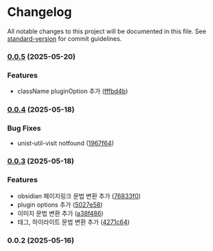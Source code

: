 # Changelog

All notable changes to this project will be documented in this file. See [standard-version](https://github.com/conventional-changelog/standard-version) for commit guidelines.

### [0.0.5](https://github.com/Vespucci95/gatsby-remark-obsidian-syntax/compare/v0.0.4...v0.0.5) (2025-05-20)


### Features

* className pluginOption 추가 ([fffbd4b](https://github.com/Vespucci95/gatsby-remark-obsidian-syntax/commit/fffbd4b3a1e65fc7ed7b266617f6058178ce4363))

### [0.0.4](https://github.com/Vespucci95/gatsby-remark-obsidian-syntax/compare/v0.0.3...v0.0.4) (2025-05-18)


### Bug Fixes

* unist-util-visit notfound ([1967f64](https://github.com/Vespucci95/gatsby-remark-obsidian-syntax/commit/1967f64c9a90843e8c3e5c6cb92ac040e423aeb7))

### [0.0.3](https://github.com/Vespucci95/gatsby-remark-obsidian-syntax/compare/v0.0.2...v0.0.3) (2025-05-18)


### Features

* obsidian 페이지링크 문법 변환 추가 ([76833f0](https://github.com/Vespucci95/gatsby-remark-obsidian-syntax/commit/76833f07c58b66379ed7893192656306f49f470f))
* plugin options 추가 ([5027e58](https://github.com/Vespucci95/gatsby-remark-obsidian-syntax/commit/5027e58e2177247f0b6377d9bde3c5cc449d6468))
* 이미지 문법 변환 추가 ([a38f486](https://github.com/Vespucci95/gatsby-remark-obsidian-syntax/commit/a38f486d5f96f75a38b901ccea690db3f6d37eee))
* 태그, 하이라이트 문법 변환 추가 ([4271c64](https://github.com/Vespucci95/gatsby-remark-obsidian-syntax/commit/4271c640bd3b96a970c65cf317e3da043368faad))

### 0.0.2 (2025-05-16)
